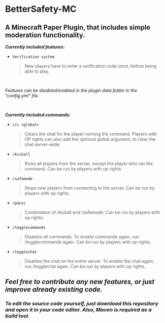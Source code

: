 # BetterSafety-MC
## A Minecraft Paper Plugin, that includes simple moderation functionality.

_**Currently included features:**_
- `Verification system`

  > New players have to enter a verification code once, before being able to play.
  
<br>  

_Features can be disabled/enabled in the plugin data folder in the "config.yml" file._

<br>

_**Currently included commands:**_
- `/cc <global>`

  > Clears the chat for the player running the command. Players with OP rights can also add the optional global argument, to clear the chat server-wide.
- `/kickall`

  > Kicks all players from the server, except the player who ran the command. Can be run by players with op rights.
- `/safemode`

  > Stops new players from connecting to the server. Can be run by players with op rights.
- `/panic`

  > Combination of /kickall and /safemode. Can be run by players with op rights.
- `/togglecommands`

  > Disables all commands. To enable commands again, run /togglecommands again. Can be run by players with op rights.
- `/togglechat`

  > Disables the chat on the entire server. To enable the chat again, run /togglechat again. Can be run by players with op rights.

## _Feel free to contribute any new features, or just improve already existing code._
  
### _To edit the source code yourself, just download this repository and open it in your code editor. Also, Maven is required as a build tool._
